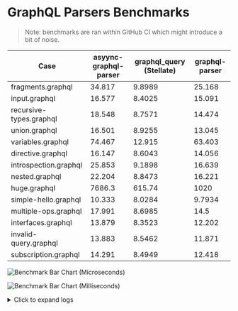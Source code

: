 # GraphQL Parsers Benchmarks 

> Note: benchmarks are ran within GitHub CI which might introduce a bit of noise.

| Case | asyync-graphql-parser | graphql_query (Stellate) | graphql-parser |
|------|------ | ------ | ------|
| fragments.graphql | 34.817 | 9.8989 | 25.168 |
| input.graphql | 16.577 | 8.4025 | 15.091 |
| recursive-types.graphql | 18.548 | 8.7571 | 14.474 |
| union.graphql | 16.501 | 8.9255 | 13.045 |
| variables.graphql | 74.467 | 12.915 | 63.403 |
| directive.graphql | 16.147 | 8.6043 | 14.056 |
| introspection.graphql | 25.853 | 9.1898 | 16.639 |
| nested.graphql | 22.204 | 8.8473 | 16.221 |
| huge.graphql | 7686.3 | 615.74 | 1020 |
| simple-hello.graphql | 10.333 | 8.0284 | 9.7934 |
| multiple-ops.graphql | 17.991 | 8.6985 | 14.5 |
| interfaces.graphql | 13.879 | 8.3523 | 12.202 |
| invalid-query.graphql | 13.883 | 8.5462 | 11.871 |
| subscription.graphql | 14.291 | 8.4949 | 12.418 |


![Benchmark Bar Chart (Microseconds)](https://quickchart.io/chart?bkg=white&c=%7B%22data%22%3A%7B%22datasets%22%3A%5B%7B%22backgroundColor%22%3A%22rgba%28255%2C%2099%2C%20132%2C%200.6%29%22%2C%22data%22%3A%5B34.817%2C16.577%2C18.548%2C16.501%2C74.467%2C16.147%2C25.853%2C22.204%2C10.333%2C17.991%2C13.879%2C13.883%2C14.291%5D%2C%22label%22%3A%22asyync-graphql-parser%22%7D%2C%7B%22backgroundColor%22%3A%22rgba%2854%2C%20162%2C%20235%2C%200.6%29%22%2C%22data%22%3A%5B9.8989%2C8.4025%2C8.7571%2C8.9255%2C12.915%2C8.6043%2C9.1898%2C8.8473%2C8.0284%2C8.6985%2C8.3523%2C8.5462%2C8.4949%5D%2C%22label%22%3A%22graphql_query%20%28Stellate%29%22%7D%2C%7B%22backgroundColor%22%3A%22rgba%2875%2C%20192%2C%20192%2C%200.6%29%22%2C%22data%22%3A%5B25.168%2C15.091%2C14.474%2C13.045%2C63.403%2C14.056%2C16.639%2C16.221%2C9.7934%2C14.5%2C12.202%2C11.871%2C12.418%5D%2C%22label%22%3A%22graphql-parser%22%7D%5D%2C%22labels%22%3A%5B%22fragments.graphql%22%2C%22input.graphql%22%2C%22recursive-types.graphql%22%2C%22union.graphql%22%2C%22variables.graphql%22%2C%22directive.graphql%22%2C%22introspection.graphql%22%2C%22nested.graphql%22%2C%22simple-hello.graphql%22%2C%22multiple-ops.graphql%22%2C%22interfaces.graphql%22%2C%22invalid-query.graphql%22%2C%22subscription.graphql%22%5D%7D%2C%22options%22%3A%7B%22scales%22%3A%7B%22yAxes%22%3A%5B%7B%22ticks%22%3A%7B%22beginAtZero%22%3Atrue%7D%7D%5D%7D%2C%22title%22%3A%7B%22display%22%3Atrue%2C%22text%22%3A%22Benchmark%20Performance%20%28Microseconds%29%22%7D%7D%2C%22type%22%3A%22bar%22%7D)

![Benchmark Bar Chart (Milliseconds)](https://quickchart.io/chart?bkg=white&c=%7B%22data%22%3A%7B%22datasets%22%3A%5B%7B%22backgroundColor%22%3A%22rgba%28255%2C%2099%2C%20132%2C%200.6%29%22%2C%22data%22%3A%5B7686.3%5D%2C%22label%22%3A%22asyync-graphql-parser%22%7D%2C%7B%22backgroundColor%22%3A%22rgba%2854%2C%20162%2C%20235%2C%200.6%29%22%2C%22data%22%3A%5B615.74%5D%2C%22label%22%3A%22graphql_query%20%28Stellate%29%22%7D%2C%7B%22backgroundColor%22%3A%22rgba%2875%2C%20192%2C%20192%2C%200.6%29%22%2C%22data%22%3A%5B1020.0%5D%2C%22label%22%3A%22graphql-parser%22%7D%5D%2C%22labels%22%3A%5B%22huge.graphql%22%5D%7D%2C%22options%22%3A%7B%22scales%22%3A%7B%22yAxes%22%3A%5B%7B%22ticks%22%3A%7B%22beginAtZero%22%3Atrue%7D%7D%5D%7D%2C%22title%22%3A%7B%22display%22%3Atrue%2C%22text%22%3A%22Benchmark%20Performance%20%28Milliseconds%29%22%7D%7D%2C%22type%22%3A%22bar%22%7D)

<details><summary>Click to expand logs</summary>

Rust Benchmark Output:

```shell

running 0 tests

test result: ok. 0 passed; 0 failed; 0 ignored; 0 measured; 0 filtered out; finished in 0.00s

asyync-graphql-parser / interfaces.graphql
                        time:   [13.879 µs 14.103 µs 14.406 µs]
                        change: [-2.3684% -0.1645% +2.1842%] (p = 0.90 > 0.05)
                        No change in performance detected.
Found 9 outliers among 100 measurements (9.00%)
  1 (1.00%) high mild
  8 (8.00%) high severe

asyync-graphql-parser / huge.graphql
                        time:   [7.6863 ms 7.7555 ms 7.8769 ms]
                        change: [-0.3492% +0.7171% +2.3055%] (p = 0.42 > 0.05)
                        No change in performance detected.
Found 1 outliers among 100 measurements (1.00%)
  1 (1.00%) high severe

asyync-graphql-parser / introspection.graphql
                        time:   [25.853 µs 26.234 µs 26.751 µs]
                        change: [-3.1298% -1.8210% -0.3438%] (p = 0.01 < 0.05)
                        Change within noise threshold.
Found 10 outliers among 100 measurements (10.00%)
  4 (4.00%) high mild
  6 (6.00%) high severe

asyync-graphql-parser / union.graphql
                        time:   [16.501 µs 16.773 µs 17.145 µs]
                        change: [-7.5771% -4.2325% -1.2280%] (p = 0.01 < 0.05)
                        Performance has improved.
Found 6 outliers among 100 measurements (6.00%)
  1 (1.00%) high mild
  5 (5.00%) high severe

asyync-graphql-parser / input.graphql
                        time:   [16.577 µs 16.908 µs 17.347 µs]
                        change: [-7.5027% -4.6387% -1.9605%] (p = 0.00 < 0.05)
                        Performance has improved.
Found 9 outliers among 100 measurements (9.00%)
  2 (2.00%) high mild
  7 (7.00%) high severe

asyync-graphql-parser / nested.graphql
                        time:   [22.204 µs 22.404 µs 22.653 µs]
                        change: [-5.8673% -4.0848% -2.5622%] (p = 0.00 < 0.05)
                        Performance has improved.
Found 9 outliers among 100 measurements (9.00%)
  1 (1.00%) high mild
  8 (8.00%) high severe

asyync-graphql-parser / subscription.graphql
                        time:   [14.291 µs 14.373 µs 14.479 µs]
                        change: [-0.3088% +0.2318% +0.8546%] (p = 0.46 > 0.05)
                        No change in performance detected.
Found 11 outliers among 100 measurements (11.00%)
  4 (4.00%) high mild
  7 (7.00%) high severe

asyync-graphql-parser / directive.graphql
                        time:   [16.147 µs 16.392 µs 16.718 µs]
                        change: [+2.3316% +3.6898% +5.3573%] (p = 0.00 < 0.05)
                        Performance has regressed.
Found 14 outliers among 100 measurements (14.00%)
  5 (5.00%) high mild
  9 (9.00%) high severe

asyync-graphql-parser / fragments.graphql
                        time:   [34.817 µs 35.102 µs 35.444 µs]
                        change: [+1.0949% +1.9400% +2.9019%] (p = 0.00 < 0.05)
                        Performance has regressed.
Found 9 outliers among 100 measurements (9.00%)
  3 (3.00%) high mild
  6 (6.00%) high severe

asyync-graphql-parser / recursive-types.graphql
                        time:   [18.548 µs 18.745 µs 19.013 µs]
                        change: [-1.3998% -0.4630% +0.7242%] (p = 0.39 > 0.05)
                        No change in performance detected.
Found 6 outliers among 100 measurements (6.00%)
  1 (1.00%) high mild
  5 (5.00%) high severe

asyync-graphql-parser / simple-hello.graphql
                        time:   [10.333 µs 10.481 µs 10.670 µs]
                        change: [-2.4762% -1.4705% -0.2534%] (p = 0.01 < 0.05)
                        Change within noise threshold.
Found 7 outliers among 100 measurements (7.00%)
  2 (2.00%) high mild
  5 (5.00%) high severe

asyync-graphql-parser / multiple-ops.graphql
                        time:   [17.991 µs 18.397 µs 18.935 µs]
                        change: [-0.9868% +2.2428% +5.8871%] (p = 0.19 > 0.05)
                        No change in performance detected.
Found 15 outliers among 100 measurements (15.00%)
  2 (2.00%) high mild
  13 (13.00%) high severe

asyync-graphql-parser / variables.graphql
                        time:   [74.467 µs 75.468 µs 76.736 µs]
                        change: [+1.8791% +2.7429% +3.7616%] (p = 0.00 < 0.05)
                        Performance has regressed.
Found 16 outliers among 100 measurements (16.00%)
  2 (2.00%) low mild
  7 (7.00%) high mild
  7 (7.00%) high severe

asyync-graphql-parser / invalid-query.graphql
                        time:   [13.883 µs 14.305 µs 15.028 µs]
                        change: [-0.8225% +0.6575% +2.6116%] (p = 0.56 > 0.05)
                        No change in performance detected.
Found 8 outliers among 100 measurements (8.00%)
  2 (2.00%) high mild
  6 (6.00%) high severe

graphql_query (Stellate) / interfaces.graphql
                        time:   [8.3523 µs 8.4860 µs 8.6625 µs]
                        change: [-0.7924% +0.3146% +1.5743%] (p = 0.63 > 0.05)
                        No change in performance detected.
Found 7 outliers among 100 measurements (7.00%)
  1 (1.00%) high mild
  6 (6.00%) high severe

graphql_query (Stellate) / huge.graphql
                        time:   [615.74 µs 638.37 µs 664.36 µs]
                        change: [-4.3651% +0.4908% +5.2352%] (p = 0.84 > 0.05)
                        No change in performance detected.
Found 3 outliers among 100 measurements (3.00%)
  1 (1.00%) high mild
  2 (2.00%) high severe

graphql_query (Stellate) / introspection.graphql
                        time:   [9.1898 µs 9.3274 µs 9.5049 µs]
                        change: [-0.9474% +1.8617% +5.8764%] (p = 0.28 > 0.05)
                        No change in performance detected.
Found 12 outliers among 100 measurements (12.00%)
  2 (2.00%) high mild
  10 (10.00%) high severe

graphql_query (Stellate) / union.graphql
                        time:   [8.9255 µs 9.3281 µs 9.8034 µs]
                        change: [+2.6404% +6.5999% +11.047%] (p = 0.00 < 0.05)
                        Performance has regressed.
Found 15 outliers among 100 measurements (15.00%)
  2 (2.00%) high mild
  13 (13.00%) high severe

graphql_query (Stellate) / input.graphql
                        time:   [8.4025 µs 8.4784 µs 8.5799 µs]
                        change: [-1.4681% +0.3424% +3.2106%] (p = 0.83 > 0.05)
                        No change in performance detected.
Found 10 outliers among 100 measurements (10.00%)
  3 (3.00%) high mild
  7 (7.00%) high severe

graphql_query (Stellate) / nested.graphql
                        time:   [8.8473 µs 9.0177 µs 9.2424 µs]
                        change: [-5.1577% -3.3016% -1.3855%] (p = 0.00 < 0.05)
                        Performance has improved.
Found 5 outliers among 100 measurements (5.00%)
  1 (1.00%) high mild
  4 (4.00%) high severe

graphql_query (Stellate) / subscription.graphql
                        time:   [8.4949 µs 8.6923 µs 8.9572 µs]
                        change: [+0.8389% +3.2506% +6.6796%] (p = 0.01 < 0.05)
                        Change within noise threshold.
Found 9 outliers among 100 measurements (9.00%)
  1 (1.00%) high mild
  8 (8.00%) high severe

graphql_query (Stellate) / directive.graphql
                        time:   [8.6043 µs 8.8629 µs 9.1796 µs]
                        change: [+1.6972% +8.1668% +15.491%] (p = 0.01 < 0.05)
                        Performance has regressed.
Found 16 outliers among 100 measurements (16.00%)
  2 (2.00%) high mild
  14 (14.00%) high severe

graphql_query (Stellate) / fragments.graphql
                        time:   [9.8989 µs 10.217 µs 10.652 µs]
                        change: [-2.4212% +0.4440% +3.3638%] (p = 0.78 > 0.05)
                        No change in performance detected.
Found 6 outliers among 100 measurements (6.00%)
  2 (2.00%) high mild
  4 (4.00%) high severe

graphql_query (Stellate) / recursive-types.graphql
                        time:   [8.7571 µs 8.9581 µs 9.2277 µs]
                        change: [-1.8402% +0.6743% +3.0162%] (p = 0.62 > 0.05)
                        No change in performance detected.
Found 6 outliers among 100 measurements (6.00%)
  6 (6.00%) high severe

graphql_query (Stellate) / simple-hello.graphql
                        time:   [8.0284 µs 8.1138 µs 8.2324 µs]
                        change: [-16.867% -9.8867% -3.5085%] (p = 0.00 < 0.05)
                        Performance has improved.
Found 6 outliers among 100 measurements (6.00%)
  1 (1.00%) high mild
  5 (5.00%) high severe

graphql_query (Stellate) / multiple-ops.graphql
                        time:   [8.6985 µs 8.8353 µs 9.0096 µs]
                        change: [-6.7326% -2.6035% +0.7274%] (p = 0.21 > 0.05)
                        No change in performance detected.
Found 7 outliers among 100 measurements (7.00%)
  3 (3.00%) high mild
  4 (4.00%) high severe

graphql_query (Stellate) / variables.graphql
                        time:   [12.915 µs 13.488 µs 14.256 µs]
                        change: [-1.5631% +6.0436% +14.624%] (p = 0.16 > 0.05)
                        No change in performance detected.
Found 17 outliers among 100 measurements (17.00%)
  2 (2.00%) high mild
  15 (15.00%) high severe

graphql_query (Stellate) / invalid-query.graphql
                        time:   [8.5462 µs 9.1042 µs 9.8399 µs]
                        change: [-12.016% -2.1245% +6.7320%] (p = 0.74 > 0.05)
                        No change in performance detected.
Found 16 outliers among 100 measurements (16.00%)
  5 (5.00%) high mild
  11 (11.00%) high severe

graphql-parser / interfaces.graphql
                        time:   [12.202 µs 12.660 µs 13.273 µs]
                        change: [+3.1912% +7.6464% +13.537%] (p = 0.00 < 0.05)
                        Performance has regressed.
Found 12 outliers among 100 measurements (12.00%)
  4 (4.00%) high mild
  8 (8.00%) high severe

graphql-parser / huge.graphql
                        time:   [1.0200 ms 1.0394 ms 1.0760 ms]
                        change: [-0.4710% +0.4251% +1.7504%] (p = 0.57 > 0.05)
                        No change in performance detected.
Found 5 outliers among 100 measurements (5.00%)
  3 (3.00%) high mild
  2 (2.00%) high severe

graphql-parser / introspection.graphql
                        time:   [16.639 µs 16.762 µs 16.909 µs]
                        change: [-5.6925% -2.7448% -0.8606%] (p = 0.02 < 0.05)
                        Change within noise threshold.
Found 9 outliers among 100 measurements (9.00%)
  5 (5.00%) high mild
  4 (4.00%) high severe

graphql-parser / union.graphql
                        time:   [13.045 µs 13.276 µs 13.581 µs]
                        change: [-1.1033% +0.6618% +2.4757%] (p = 0.49 > 0.05)
                        No change in performance detected.
Found 9 outliers among 100 measurements (9.00%)
  2 (2.00%) high mild
  7 (7.00%) high severe

graphql-parser / input.graphql
                        time:   [15.091 µs 15.402 µs 15.821 µs]
                        change: [-4.6376% -1.3365% +2.0842%] (p = 0.47 > 0.05)
                        No change in performance detected.
Found 9 outliers among 100 measurements (9.00%)
  3 (3.00%) high mild
  6 (6.00%) high severe

graphql-parser / nested.graphql
                        time:   [16.221 µs 16.455 µs 16.771 µs]
                        change: [-0.3050% +1.0988% +2.6443%] (p = 0.15 > 0.05)
                        No change in performance detected.
Found 11 outliers among 100 measurements (11.00%)
  3 (3.00%) low mild
  2 (2.00%) high mild
  6 (6.00%) high severe

graphql-parser / subscription.graphql
                        time:   [12.418 µs 12.601 µs 12.928 µs]
                        change: [+1.5386% +2.7441% +4.1318%] (p = 0.00 < 0.05)
                        Performance has regressed.
Found 8 outliers among 100 measurements (8.00%)
  4 (4.00%) high mild
  4 (4.00%) high severe

graphql-parser / directive.graphql
                        time:   [14.056 µs 14.413 µs 15.078 µs]
                        change: [-1.0626% +0.8386% +3.1683%] (p = 0.47 > 0.05)
                        No change in performance detected.
Found 7 outliers among 100 measurements (7.00%)
  3 (3.00%) high mild
  4 (4.00%) high severe

graphql-parser / fragments.graphql
                        time:   [25.168 µs 25.395 µs 25.727 µs]
                        change: [-7.0562% -4.6344% -2.3885%] (p = 0.00 < 0.05)
                        Performance has improved.
Found 6 outliers among 100 measurements (6.00%)
  4 (4.00%) high mild
  2 (2.00%) high severe

graphql-parser / recursive-types.graphql
                        time:   [14.474 µs 14.595 µs 14.748 µs]
                        change: [-0.2970% +1.0184% +2.1169%] (p = 0.11 > 0.05)
                        No change in performance detected.
Found 10 outliers among 100 measurements (10.00%)
  5 (5.00%) high mild
  5 (5.00%) high severe

graphql-parser / simple-hello.graphql
                        time:   [9.7934 µs 9.8977 µs 10.029 µs]
                        change: [-2.2404% +0.5924% +3.9437%] (p = 0.75 > 0.05)
                        No change in performance detected.
Found 8 outliers among 100 measurements (8.00%)
  2 (2.00%) high mild
  6 (6.00%) high severe

graphql-parser / multiple-ops.graphql
                        time:   [14.500 µs 14.578 µs 14.675 µs]
                        change: [-7.8587% -4.0586% -1.3354%] (p = 0.01 < 0.05)
                        Performance has improved.
Found 5 outliers among 100 measurements (5.00%)
  1 (1.00%) high mild
  4 (4.00%) high severe

graphql-parser / variables.graphql
                        time:   [63.403 µs 63.693 µs 64.069 µs]
                        change: [-3.8025% -2.2875% -0.9440%] (p = 0.00 < 0.05)
                        Change within noise threshold.
Found 9 outliers among 100 measurements (9.00%)
  5 (5.00%) high mild
  4 (4.00%) high severe

graphql-parser / invalid-query.graphql
                        time:   [11.871 µs 12.086 µs 12.403 µs]
                        change: [-2.5707% -0.9521% +0.7783%] (p = 0.28 > 0.05)
                        No change in performance detected.
Found 7 outliers among 100 measurements (7.00%)
  3 (3.00%) high mild
  4 (4.00%) high severe


```

</details>
